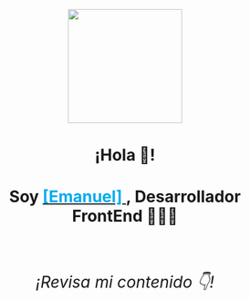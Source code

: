 <p align="center" width="350">
   <img align="center" width="200" src="https://i.ibb.co/1LG0MR7/logo-Foto2023.png" />
   <h1 align="center"> ¡Hola 👋! </h1>
   <h1 align="center"> Soy 
      <a href="https://emanuelescudero.ar" target='_blank' rel='noopener noreferrer'>
         <strong><span style="color:rgb(0, 171, 240)">[Emanuel]</span><strong>
      </a>, Desarrollador FrontEnd 👨🏻‍💻
   <h1>
</p>

<h6 align="center">¡Revisa mi contenido 👇!</h6>

<!--
**escuderoemanuel/escuderoemanuel** is a ✨ _special_ ✨ repository because its `README.md` (this file) appears on your GitHub profile.

Here are some ideas to get you started:

- 🔭 I’m currently working on ...
- 🌱 I’m currently learning ...
- 👯 I’m looking to collaborate on ...
- 🤔 I’m looking for help with ...
- 💬 Ask me about ...
- 📫 How to reach me: ...
- 😄 Pronouns: ...
- ⚡ Fun fact: ...
-->
